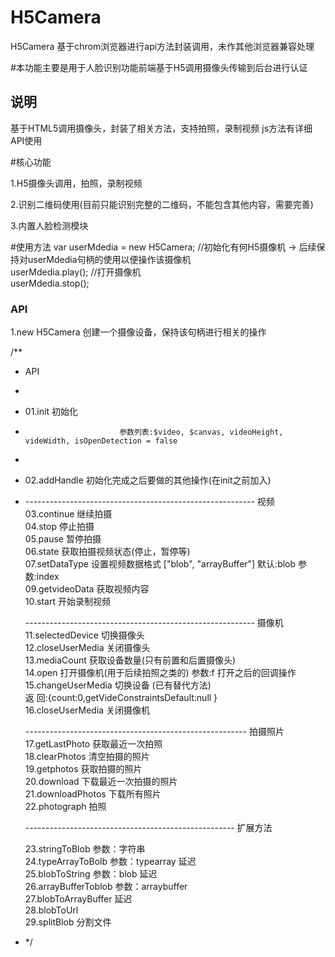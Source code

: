 # H5Camera
  H5Camera 基于chrom浏览器进行api方法封装调用，未作其他浏览器兼容处理

#本功能主要是用于人脸识别功能前端基于H5调用摄像头传输到后台进行认证

## 说明
基于HTML5调用摄像头，封装了相关方法，支持拍照，录制视频 js方法有详细API使用

#核心功能  

1.H5摄像头调用，拍照，录制视频  

2.识别二维码使用(目前只能识别完整的二维码，不能包含其他内容，需要完善)  

3.内置人脸检测模块  

#使用方法 
   var userMdedia = new H5Camera;  //初始化有何H5摄像机 -> 后续保持对userMdedia句柄的使用以便操作该摄像机  
   userMdedia.play();              //打开摄像机  
   userMdedia.stop(); 

### API
1.new H5Camera  创建一个摄像设备，保持该句柄进行相关的操作  

/**
 * API
 * 
 * 01.init               初始化  
 *                          参数列表:$video, $canvas, videoHeight, videWidth, isOpenDetection = false  
 *              
 * 02.addHandle          初始化完成之后要做的其他操作(在init之前加入)  
 
 * ---------------------------------------------------------        视频  
   03.continue          继续拍摄  
   04.stop              停止拍摄  
   05.pause             暂停拍摄  
   06.state             获取拍摄视频状态(停止，暂停等)  
   07.setDataType       设置视频数据格式 ["blob", "arrayBuffer"] 默认:blob  参数:index  
   09.getvideoData      获取视频内容  
   10.start             开始录制视频  
   
   ---------------------------------------------------------        摄像机  
   11.selectedDevice    切换摄像头  
   12.closeUserMedia    关闭摄像头  
   13.mediaCount        获取设备数量(只有前置和后置摄像头)  
   14.open              打开摄像机(用于后续拍照之类的)               参数:f 打开之后的回调操作  
   15.changeUserMedia   切换设备  (已有替代方法)  
                        返    回:{count:0,getVideConstraintsDefault:null }  
   16.closeUserMedia    关闭摄像机  
   
   -------------------------------------------------------          拍摄照片  
   17.getLastPhoto      获取最近一次拍照  
   18.clearPhotos       清空拍摄的照片  
   19.getphotos         获取拍摄的照片  
   20.download          下载最近一次拍摄的照片  
   21.downloadPhotos    下载所有照片  
   22.photograph        拍照  
   
   ----------------------------------------------------             扩展方法  
   
   23.stringToBlob      参数：字符串  
   24.typeArrayToBolb   参数：typearray         延迟  
   25.blobToString      参数：blob              延迟  
   26.arrayBufferToblob 参数：arraybuffer  
   27.blobToArrayBuffer                         延迟  
   28.blobToUrl  
   29.splitBlob 分割文件  
 * */
